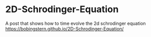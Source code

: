 # 2D-Schrodinger-Equation
A post that shows how to time evolve the 2d schrodinger equation
https://bobingstern.github.io/2D-Schrodinger-Equation/

